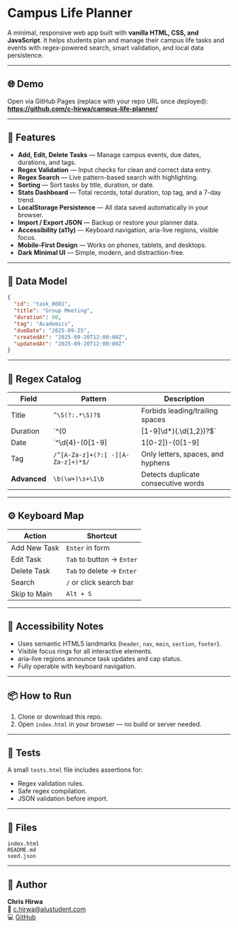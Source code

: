 # Campus Life Planner

A minimal, responsive web app built with **vanilla HTML, CSS, and JavaScript**. It helps students plan and manage their campus life tasks and events with regex-powered search, smart validation, and local data persistence.

---

## 🌐 Demo
Open via GitHub Pages (replace with your repo URL once deployed):  
**https://github.com/c-hirwa/campus-life-planner/**

---

## 🧩 Features
- **Add, Edit, Delete Tasks** — Manage campus events, due dates, durations, and tags.
- **Regex Validation** — Input checks for clean and correct data entry.
- **Regex Search** — Live pattern-based search with highlighting.
- **Sorting** — Sort tasks by title, duration, or date.
- **Stats Dashboard** — Total records, total duration, top tag, and a 7-day trend.
- **LocalStorage Persistence** — All data saved automatically in your browser.
- **Import / Export JSON** — Backup or restore your planner data.
- **Accessibility (a11y)** — Keyboard navigation, aria-live regions, visible focus.
- **Mobile-First Design** — Works on phones, tablets, and desktops.
- **Dark Minimal UI** — Simple, modern, and distraction-free.

---

## 🧮 Data Model
```json
{
  "id": "task_0001",
  "title": "Group Meeting",
  "duration": 90,
  "tag": "Academics",
  "dueDate": "2025-09-25",
  "createdAt": "2025-09-20T12:00:00Z",
  "updatedAt": "2025-09-20T12:00:00Z"
}
```

---

## 🔎 Regex Catalog
| Field | Pattern | Description |
|-------|----------|--------------|
| Title | `^\S(?:.*\S)?$` | Forbids leading/trailing spaces |
| Duration | `^(0|[1-9]\d*)(\.\d{1,2})?$` | Allows integers or decimals (e.g., 1.5 hrs) |
| Date | `^\d{4}-(0[1-9]|1[0-2])-(0[1-9]|[12]\d|3[01])$` | YYYY-MM-DD format |
| Tag | `/^[A-Za-z]+(?:[ -][A-Za-z]+)*$/` | Only letters, spaces, and hyphens |
| **Advanced** | `\b(\w+)\s+\1\b` | Detects duplicate consecutive words |

---

## ⚙️ Keyboard Map
| Action | Shortcut |
|--------|-----------|
| Add New Task | `Enter` in form |
| Edit Task | `Tab` to button → `Enter` |
| Delete Task | `Tab` to delete → `Enter` |
| Search | `/` or click search bar |
| Skip to Main | `Alt + S` |

---

## 🧠 Accessibility Notes
- Uses semantic HTML5 landmarks (`header`, `nav`, `main`, `section`, `footer`).
- Visible focus rings for all interactive elements.
- aria-live regions announce task updates and cap status.
- Fully operable with keyboard navigation.

---

## 📦 How to Run
1. Clone or download this repo.
2. Open `index.html` in your browser — no build or server needed.

---

## 🧪 Tests
A small `tests.html` file includes assertions for:
- Regex validation rules.
- Safe regex compilation.
- JSON validation before import.

---

## 📁 Files
```
index.html
README.md
seed.json
```

---

## 🪪 Author
**Chris Hirwa**  
📧 c.hirwa@alustudent.com  
💻 [GitHub](https://github.com/c-hirwa)
